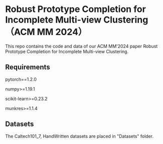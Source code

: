 # Robust Prototype Completion for Incomplete Multi-view Clustering（ACM MM 2024）

This repo contains the code and data of our ACM MM'2024 paper Robust Prototype Completion for Incomplete Multi-view Clustering.

## Requirements

pytorch==1.2.0 

numpy>=1.19.1

scikit-learn>=0.23.2

munkres>=1.1.4

## Datasets

The Caltech101_7, HandWritten datasets are placed in "Datasets" folder. 
